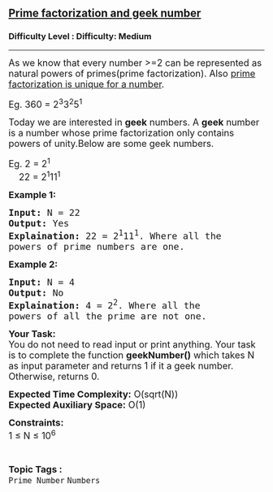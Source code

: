 <h2><a href="https://www.geeksforgeeks.org/problems/prime-factorization-and-geek-number1915/1?page=2&difficulty=Medium&status=unsolved&sortBy=submissions">Prime factorization and geek number</a></h2><h3>Difficulty Level : Difficulty: Medium</h3><hr><div class="problems_problem_content__Xm_eO"><p><span style="font-size:18px">As we know that every number &gt;=2 can be represented as natural powers of primes(prime factorization). Also <a href="https://en.wikipedia.org/wiki/Fundamental_theorem_of_arithmetic" target="_blank">prime factorization is unique for a number</a>.&nbsp;</span></p>

<p><span style="font-size:18px">Eg. 360 = 2<sup>3</sup>3<sup>2</sup>5<sup>1</sup></span></p>

<p><span style="font-size:18px">Today we are interested in <strong>geek</strong> numbers.&nbsp;A <strong>geek</strong> number is a number whose prime factorization only contains powers of unity.Below are some geek numbers.</span></p>

<p><span style="font-size:18px">Eg. 2 = 2<sup>1</sup><br>
&nbsp; &nbsp; 22 = 2<sup>1</sup>11<sup>1</sup></span></p>

<p><span style="font-size:18px"><strong>Example 1:</strong></span></p>

<pre><span style="font-size:18px"><strong>Input:</strong> N = 22
<strong>Output:</strong> Yes
<strong>Explaination:</strong> 22 = 2<sup>1</sup>11<sup>1</sup>. Where all the 
powers of prime numbers are one.</span></pre>

<p><strong><span style="font-size:18px">Example 2:</span></strong></p>

<pre><span style="font-size:18px"><strong>Input:</strong> N = 4
<strong>Output:</strong> No
<strong>Explaination:</strong> 4 = 2<sup>2</sup>. Where all the 
powers of all the prime are not one.</span></pre>

<p><span style="font-size:18px"><strong>Your Task:</strong><br>
You do not need to read input or print anything. Your task is to complete the function <strong>geekNumber()</strong> which takes N as input parameter and returns 1 if it a geek number. Otherwise, returns 0.</span></p>

<p><span style="font-size:18px"><strong>Expected Time Complexity:</strong> O(sqrt(N))<br>
<strong>Expected Auxiliary Space:</strong> O(1)</span></p>

<p><span style="font-size:18px"><strong>Constraints:</strong><br>
1 ≤ N ≤ 10<sup>6</sup>&nbsp;&nbsp;</span></p>
</div><br><p><span style=font-size:18px><strong>Topic Tags : </strong><br><code>Prime Number</code>&nbsp;<code>Numbers</code>&nbsp;